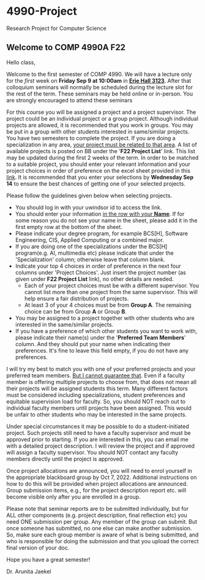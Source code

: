 # 4990-Project
Research Project for Computer Science

## Welcome to COMP 4990A F22

Hello class,

Welcome to the first semester of COMP 4990. We will have a lecture only for the *first* week on **Friday Sep 9 at 10:00am** in <u>**Erie Hall 3123**</u>. After that colloquium seminars will normally be scheduled during the lecture slot for the rest of the term. These seminars may be held online or in-person. You are strongly encouraged to attend these seminars

For this course you will be assigned a project and a project supervisor. The project could be an individual project or a group project. Although individual projects are allowed, it is recommended that you work in groups. You may be put in a group with other students interested in same/similar projects. You have two semesters to complete the project. If you are doing a specialization in any area, <u>your project must be related to that area</u>. A list of available projects is posted on BB under the '**F22 Project List**' link. This list may be updated during the first 2 weeks of the term. In order to be matched to a suitable project, you should enter your relevant information and your project choices in order of preference on the excel sheet provided in this [link](https://uwin365-my.sharepoint.com/:x:/g/personal/arunita_uwindsor_ca/EcqHowGirGdLrZo7RxKH1UEB034Ch3DcbSmAmSvP0DtA-g?e=6iyj37). It is recommended that you enter your selections by **Wednesday Sep 14** to ensure the best chances of getting one of your selected projects.

Please follow the guidelines given below when selecting projects.

- You should log in with your uwindsor id to access the link.
- You should enter your information <u>in the row with your **Name**</u>. If for some reason you do not see your name in the sheet, please add it in the first empty row at the bottom of the sheet.
- Please indicate your degree program, for example BCS[H], Software Engineering, CIS, Applied Computing or a combined major.
- If you are doing one of the specializations under the BCS[H] program(e.g. AI, multimedia etc) please indicate that under the 'Specialization' column; otherwise leave that column blank.
- Indicate your top 4 choices in order of preference in the next four columns under 'Project Choices'. Just insert the project number (as given under **F22 Project List** link), no other details are needed.
  - Each of your project choices must be with a different supervisor. You cannot list more than one project from the same supervisor. This will help ensure a fair distribution of projects.
  - At least 3 of your 4 choices must be from **Group A**. The remaining  choice can be from Group **A** or Group **B**.
- You may be assigned to a project together with other students who are interested in the same/similar projects.
- If you have a preference of which other students you want to work with, please indicate their name(s) under the '**Preferred Team Members**' column. And they should put your name when indicating their preferences. It's fine to leave this field empty, if you do not have any preferences.

I will try my best to match you with one of your preferred projects and your preferred team members. <u>But I cannot guarantee that</u>. Even if a faculty member is offering multiple projects to choose from, that does not mean all their projects will be assigned students this term. Many different factors must be considered including specializations, student preferences and equitable supervision load for faculty. So, you should NOT reach out to individual faculty members until projects have been assigned. This would be unfair to other students who may be interested in the same projects.

Under special circumstances it may be possible to do a student-initiated project. Such projects still need to have a faculty supervisor and must be approved prior to starting. If you are interested in this, you can email me with a detailed project description. I will review the project and if approved will assign a faculty supervisor. You should NOT contact any faculty members directly until the project is approved.

Once project allocations are announced, you will need to enrol yourself in the appropriate blackboard group by Oct 7, 2022. Additional instructions on how to do this will be provided when project allocations are announced. Group submission items, e.g., for the project description report etc. will become visible only after you are enrolled in a group.

Please note that seminar reports are to be submitted individually, but for ALL other components (e.g. project description, final reflection etc) you need ONE submission per group. Any member of the group can submit. But once someone has submitted, no one else can make another submission. So, make sure each group member is aware of what is being submitted, and who is responsible for doing the submission and that you upload the correct final version of your doc.

Hope you have a great semester!

Dr. Arunita Jaekel

